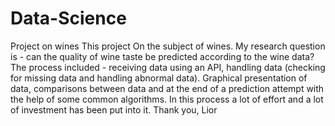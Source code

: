 # Data-Science
Project on wines
This project On the subject of wines. 
My research question is - can the quality of wine taste be predicted according to the wine data?
The process included -
receiving data using an API, handling data (checking for missing data and handling abnormal data). Graphical presentation of data, comparisons between data and at the end of a prediction attempt with the help of some common algorithms.
In this process a lot of effort and a lot of investment has been put into it.
Thank you,
Lior
